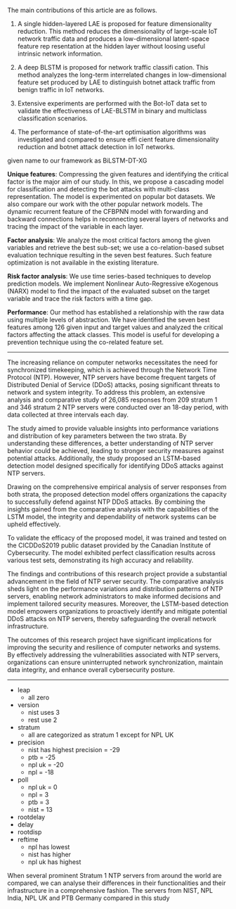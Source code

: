 The main contributions of this article are as follows.  
1) A single hidden-layered LAE is proposed for feature dimensionality reduction. This method reduces the dimensionality of large-scale IoT network traffic data and produces a low-dimensional latent-space feature rep resentation at the hidden layer without loosing useful intrinsic network information. 

2) A deep BLSTM is proposed for network traffic classifi cation. This method analyzes the long-term interrelated changes in low-dimensional feature set produced by LAE to distinguish botnet attack traffic from benign traffic in IoT networks.

3) Extensive experiments are performed with the Bot-IoT data set to validate the effectiveness of LAE-BLSTM in binary and multiclass classification scenarios.  

4) The performance of state-of-the-art optimisation algorithms was investigated and compared to ensure effi cient feature dimensionality reduction and botnet attack detection in IoT networks.  

given name to our framework as BiLSTM-DT-XG  

**Unique features**: Compressing the given features and identifying the critical factor is the major aim of our study. In this, we propose a cascading model for classification and detecting the bot attacks with multi-class representation. The model is experimented on popular bot datasets. We also compare our work with the other popular network models. The dynamic recurrent feature of the CFBPNN model with forwarding and backward connections helps in reconnecting several layers of networks and tracing the impact of the variable in each layer. 

**Factor analysis**: We analyze the most critical factors among the given variables and retrieve the best sub-set; we use a co-relation-based subset evaluation technique resulting in the seven best features. Such feature optimization is not available in the existing literature.  

**Risk factor analysis**: We use time series-based techniques to develop prediction models. We implement Nonlinear Auto-Regressive eXogenous (NARX) model to find the impact of the evaluated subset on the target variable and trace the risk factors with a time gap.  
  
**Performance**: Our method has established a relationship with the raw data using multiple levels of abstraction. We have identified the seven best features among 126 given input and target values and analyzed the critical factors affecting the attack classes. This model is useful for developing a prevention technique using the co-related feature set.

---
The increasing reliance on computer networks necessitates the need for synchronized timekeeping, which is achieved through the Network Time Protocol (NTP). However, NTP servers have become frequent targets of Distributed Denial of Service (DDoS) attacks, posing significant threats to network and system integrity. To address this problem, an extensive analysis and comparative study of 26,085 responses from 209 stratum 1 and 346 stratum 2 NTP servers were conducted over an 18-day period, with data collected at three intervals each day.

The study aimed to provide valuable insights into performance variations and distribution of key parameters between the two strata. By understanding these differences, a better understanding of NTP server behavior could be achieved, leading to stronger security measures against potential attacks. Additionally, the study proposed an LSTM-based detection model designed specifically for identifying DDoS attacks against NTP servers.

Drawing on the comprehensive empirical analysis of server responses from both strata, the proposed detection model offers organizations the capacity to successfully defend against NTP DDoS attacks. By combining the insights gained from the comparative analysis with the capabilities of the LSTM model, the integrity and dependability of network systems can be upheld effectively.

To validate the efficacy of the proposed model, it was trained and tested on the CICDDoS2019 public dataset provided by the Canadian Institute of Cybersecurity. The model exhibited perfect classification results across various test sets, demonstrating its high accuracy and reliability.

The findings and contributions of this research project provide a substantial advancement in the field of NTP server security. The comparative analysis sheds light on the performance variations and distribution patterns of NTP servers, enabling network administrators to make informed decisions and implement tailored security measures. Moreover, the LSTM-based detection model empowers organizations to proactively identify and mitigate potential DDoS attacks on NTP servers, thereby safeguarding the overall network infrastructure.

The outcomes of this research project have significant implications for improving the security and resilience of computer networks and systems. By effectively addressing the vulnerabilities associated with NTP servers, organizations can ensure uninterrupted network synchronization, maintain data integrity, and enhance overall cybersecurity posture.

---
- leap
	- all zero
- version
	- nist uses 3
	- rest use 2
- stratum
	- all are categorized as stratum 1 except for NPL UK
- precision
	- nist has highest precision = -29
	- ptb = -25
	- npl uk = -20
	- npl = -18
- poll
	- npl uk = 0
	- npl = 3
	- ptb = 3
	- nist = 13
- rootdelay
- delay
- rootdisp
- reftime
	- npl has lowest
	- nist has higher
	- npl uk has highest

When several prominent Stratum 1 NTP servers from around the world are compared, we can analyse their differences in their functionalities and their infrastructure in a comprehensive fashion. The servers from NIST, NPL India, NPL UK and PTB Germany compared in this study